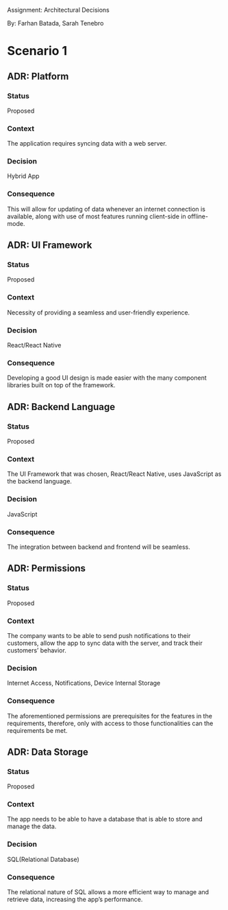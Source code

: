 <a name="_wgnjikh4mzes"></a>Assignment: Architectural Decisions 

By: Farhan Batada, Sarah Tenebro  
# <a name="_76d9j8v04v5u"></a>Scenario 1 
## <a name="_kz4augolsv2z"></a>ADR: Platform
### <a name="_pi7jn20hvzm"></a>Status
Proposed 
### <a name="_r1q9ei4h06hb"></a>Context
The application requires syncing data with a web server.
### <a name="_q8tnm4xdkoye"></a>Decision
Hybrid App
### <a name="_lweo8z4bukt"></a>Consequence
This will allow for updating of data whenever an internet connection is available, along with use of most features running client-side in offline-mode.







## <a name="_rxus1or4ocwd"></a>ADR: UI Framework
### <a name="_b7ckxl3si9xu"></a>Status 
Proposed
### <a name="_xvklx66y9nod"></a>Context
Necessity of providing a seamless and user-friendly experience.
### <a name="_tm6sxfz65pud"></a>Decision
React/React Native
### <a name="_rbrv5rvbnm7"></a>Consequence
Developing a good UI design is made easier with the many component libraries built on top of the framework.

## <a name="_alqor9kbrns"></a>ADR: Backend Language
### <a name="_hqwo2vpb01ty"></a>Status
Proposed
### <a name="_ta5ojtzbafl5"></a>Context
The UI Framework that was chosen, React/React Native, uses JavaScript as the backend language.
### <a name="_eeng2vh14lqy"></a>Decision
JavaScript 
### <a name="_bbhskfk673tl"></a>Consequence
The integration between backend and frontend will be seamless.

## <a name="_ithrh8z8fee3"></a>ADR: Permissions
### <a name="_pyg2qwrn6ujo"></a>Status
Proposed
### <a name="_w2iuh8hcx32"></a>Context
The company wants to be able to send push notifications to their customers, allow the app to sync data with the server, and track their customers’ behavior.
### <a name="_swxhfc7kdwem"></a>Decision
Internet Access, Notifications, Device Internal Storage 
### <a name="_tt7sf78v8gq8"></a>Consequence
The aforementioned permissions are prerequisites for the features in the requirements, therefore, only with access to those functionalities can the requirements be met.

## <a name="_b11edolxz0on"></a>ADR: Data Storage
### <a name="_5g7ot9uafjoi"></a>Status
Proposed
### <a name="_l0962v6ipb1"></a>Context
The app needs to be able to have a database that is able to store and manage the data.
### <a name="_ggl8g12ot2em"></a>Decision
SQL(Relational Database) 
### <a name="_2fm293d9nh14"></a>Consequence
The relational nature of SQL allows a more efficient way to manage and retrieve data, increasing the app’s performance.
